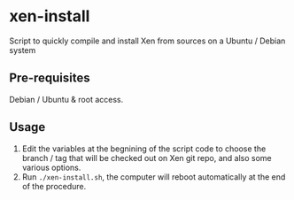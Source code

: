# xen-install
Script to quickly compile and install Xen from sources on a Ubuntu / Debian system

## Pre-requisites
Debian / Ubuntu & root access.

## Usage
1. Edit the variables at the begnining of the script code to choose the branch / tag that will be checked out on Xen git repo, and also some various options.
2. Run `./xen-install.sh`, the computer will reboot automatically at the end of the procedure.

